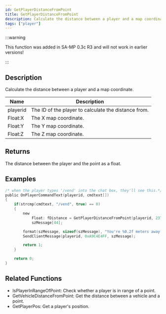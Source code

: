 ```yaml
---
id: GetPlayerDistanceFromPoint
title: GetPlayerDistanceFromPoint
description: Calculate the distance between a player and a map coordinate.
tags: ["player"]
---
```


<TagLinks />

:::warning

This function was added in SA-MP 0.3c R3 and will not work in earlier versions!

:::

## Description

Calculate the distance between a player and a map coordinate.

| Name     | Description                                          |
| -------- | ---------------------------------------------------- |
| playerid | The ID of the player to calculate the distance from. |
| Float:X  | The X map coordinate.                                |
| Float:Y  | The Y map coordinate.                                |
| Float:Z  | The Z map coordinate.                                |

## Returns

The distance between the player and the point as a float.

## Examples

```c
/* when the player types '/vend' into the chat box, they'll see this.*/
public OnPlayerCommandText(playerid, cmdtext[])
{
    if(strcmp(cmdtext, "/vend", true) == 0)
    {
        new
            Float: fDistance = GetPlayerDistanceFromPoint(playerid, 237.9, 115.6, 1010.2),
            szMessage[44];

        format(szMessage, sizeof(szMessage), "You're %0.2f meters away from the vending machine.", fDistance);
        SendClientMessage(playerid, 0xA9C4E4FF, szMessage);

        return 1;
    }

    return 0;
}
```

## Related Functions

- IsPlayerInRangeOfPoint: Check whether a player is in range of a point.
- GetVehicleDistanceFromPoint: Get the distance between a vehicle and a point.
- GetPlayerPos: Get a player's position.
